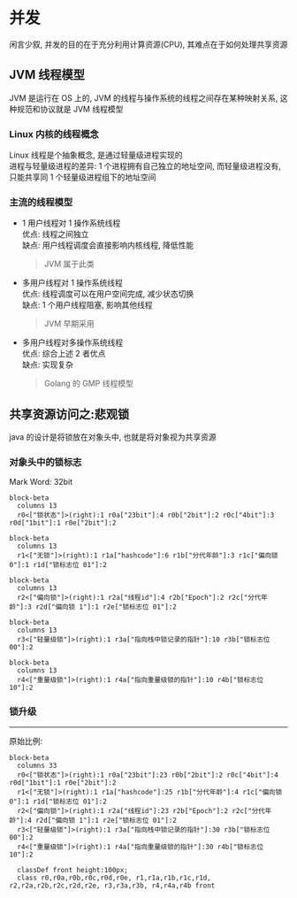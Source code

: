 # 并发

闲言少叙, 并发的目的在于充分利用计算资源(CPU), 其难点在于如何处理共享资源

## JVM 线程模型

JVM 是运行在 OS 上的, JVM 的线程与操作系统的线程之间存在某种映射关系, 这种规范和协议就是 JVM 线程模型

### Linux 内核的线程概念

Linux 线程是个抽象概念, 是通过轻量级进程实现的  
进程与轻量级进程的差异: 1 个进程拥有自己独立的地址空间, 而轻量级进程没有, 只能共享同 1 个轻量级进程组下的地址空间

### 主流的线程模型

-   1 用户线程对 1 操作系统线程  
    优点: 线程之间独立  
    缺点: 用户线程调度会直接影响内核线程, 降低性能

    > JVM 属于此类

-   多用户线程对 1 操作系统线程  
    优点: 线程调度可以在用户空间完成, 减少状态切换  
    缺点: 1 个用户线程阻塞, 影响其他线程

    > JVM 早期采用

-   多用户线程对多操作系统线程  
    优点: 综合上述 2 者优点  
    缺点: 实现复杂

    > Golang 的 GMP 线程模型

## 共享资源访问之:悲观锁

java 的设计是将锁放在对象头中, 也就是将对象视为共享资源

### 对象头中的锁标志

Mark Word: 32bit

```mermaid
block-beta
  columns 13
  r0<["锁状态"]>(right):1 r0a["23bit"]:4 r0b["2bit"]:2 r0c["4bit"]:3 r0d["1bit"]:1 r0e["2bit"]:2
```

```mermaid
block-beta
  columns 13
  r1<["无锁"]>(right):1 r1a["hashcode"]:6 r1b["分代年龄"]:3 r1c["偏向锁 0"]:1 r1d["锁标志位 01"]:2
```

```mermaid
block-beta
  columns 13
  r2<["偏向锁"]>(right):1 r2a["线程id"]:4 r2b["Epoch"]:2 r2c["分代年龄"]:3 r2d["偏向锁 1"]:1 r2e["锁标志位 01"]:2
```

```mermaid
block-beta
  columns 13
  r3<["轻量级锁"]>(right):1 r3a["指向栈中锁记录的指针"]:10 r3b["锁标志位 00"]:2
```

```mermaid
block-beta
  columns 13
  r4<["重量级锁"]>(right):1 r4a["指向重量级锁的指针"]:10 r4b["锁标志位 10"]:2
```

### 锁升级

---

原始比例:

```mermaid
block-beta
  columns 33
  r0<["锁状态"]>(right):1 r0a["23bit"]:23 r0b["2bit"]:2 r0c["4bit"]:4 r0d["1bit"]:1 r0e["2bit"]:2
  r1<["无锁"]>(right):1 r1a["hashcode"]:25 r1b["分代年龄"]:4 r1c["偏向锁 0"]:1 r1d["锁标志位 01"]:2
  r2<["偏向锁"]>(right):1 r2a["线程id"]:23 r2b["Epoch"]:2 r2c["分代年龄"]:4 r2d["偏向锁 1"]:1 r2e["锁标志位 01"]:2
  r3<["轻量级锁"]>(right):1 r3a["指向栈中锁记录的指针"]:30 r3b["锁标志位 00"]:2
  r4<["重量级锁"]>(right):1 r4a["指向重量级锁的指针"]:30 r4b["锁标志位 10"]:2

  classDef front height:100px;
  class r0,r0a,r0b,r0c,r0d,r0e, r1,r1a,r1b,r1c,r1d, r2,r2a,r2b,r2c,r2d,r2e, r3,r3a,r3b, r4,r4a,r4b front

```
